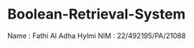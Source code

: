 # Boolean-Retrieval-System

<b1> Name   : Fathi Al Adha Hylmi </b1>
<b2> NIM    : 22/492195/PA/21088 </b2>
